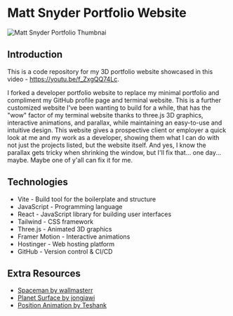 # Matt Snyder Portfolio Website

![Matt Snyder Portfolio Thumbnai](https://github.com/user-attachments/assets/0b559042-2c3d-482b-b7b2-62f71551f17d)

## Introduction
This is a code repository for my 3D portfolio website showcased in this video - https://youtu.be/f_ZxgQQ74Lc.

I forked a developer portfolio website to replace my minimal portfolio and compliment my GitHub profile page and terminal website. This is a further customized website I've been wanting to build for a while, that has the "wow" factor of my terminal website thanks to three.js 3D graphics, interactive animations, and parallax, while maintaining an easy-to-use and intuitive design. This website gives a prospective client or employer a quick look at me and my work as a developer, showing them what I can do with not just the projects listed, but the website itself. And yes, I know the parallax gets tricky when shrinking the window, but I'll fix that... one day... maybe. Maybe one of y'all can fix it for me.

## Technologies
- Vite - Build tool for the boilerplate and structure
- JavaScript - Programming language
- React - JavaScript library for building user interfaces
- Tailwind - CSS framework
- Three.js - Animated 3D graphics
- Framer Motion - Interactive animations
- Hostinger - Web hosting platform
- GitHub - Version control & CI/CD

## Extra Resources
- [Spaceman by wallmasterr](https://sketchfab.com/3d-models/tenhun-falling-spaceman-fanart-9fd80b6a259f41fd99e6f56eee686dc5)
- [Planet Surface by jongjawi](https://stock.adobe.com/images/landscape-surface-of-planet-sky-space-science-fiction-fantasy-illustration/330880441?asset_id=330880441)
- [Position Animation by Teshank](https://github.com/teshank2137/portfolio)
